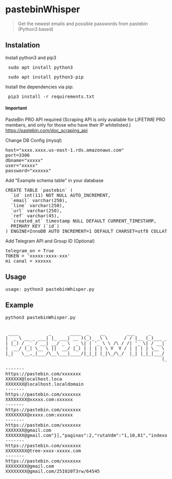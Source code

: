 # pastebinWhisper
> Get the newest emails and possible passwords from pastebin (Python3 based)


## Instalation

Install python3 and pip3

<pre> sudo apt install python3 </pre>
<pre> sudo apt install python3-pip</pre>

Install the dependencies via pip:

<pre> pip3 install -r requirements.txt </pre>

#### Important

PasteBin PRO API required (Scraping API is only available for LIFETIME PRO members, and only for those who have their IP whitelisted.)
https://pastebin.com/doc_scraping_api

Change DB Config (mysql)
<pre>
host="xxxx.xxxx.us-east-1.rds.amazonaws.com"
port=3306
dbname="xxxxx"
user="xxxxx"
password="xxxxxx"
</pre>

Add "Example schema table" in your database
<pre>
CREATE TABLE `pastebin` (
  `id` int(11) NOT NULL AUTO_INCREMENT,
  `email` varchar(250),
  `line` varchar(250),
  `url` varchar(250),
  `ref` varchar(45),
  `created_at` timestamp NULL DEFAULT CURRENT_TIMESTAMP,
  PRIMARY KEY (`id`)
) ENGINE=InnoDB AUTO_INCREMENT=1 DEFAULT CHARSET=utf8 COLLATE=utf8_bin;
</pre>

Add Telegram API and Group ID (Optional)
<pre>
telegram_on = True
TOKEN = 'xxxxx:xxxx-xxx'
mi_canal = xxxxxx
</pre>

## Usage
<pre>usage: python3 pastebinWhisper.py  </pre>


## Example
<pre>
python3 pastebinWhisper.py


 ____           _       ____  _    __        ___     _                     
|  _ \ __ _ ___| |_ ___| __ )(_)_ _\ \      / / |__ (_)___ _ __   ___ _ __
| |_) / _` / __| __/ _ \  _ \| | '_ \ \ /\ / /| '_ \| / __| '_ \ / _ \ '__|
|  __/ (_| \__ \ ||  __/ |_) | | | | \ V  V / | | | | \__ \ |_) |  __/ |   
|_|   \__,_|___/\__\___|____/|_|_| |_|\_/\_/  |_| |_|_|___/ .__/ \___|_|   
                                                          |_|              

-------
https://pastebin.com/xxxxxxx
XXXXXX@localhost.loca
XXXXXXX@localhost.localdomain
-------
https://pastebin.com/xxxxxxx
XXXXXXXX@xxxxx.com:xxxxxx
-------
https://pastebin.com/xxxxxxx
XXXXXXXX@xxxxx.com:xxxxxx
-------
https://pastebin.com/xxxxxxx
XXXXXXX@gmail.com
XXXXXXX@gmail.com"}],"paginas":2,"rutaVdm":"1,10,81","indexar":true,"documentoId":"CRI-0000695","mostrar":true,"uniqu
-------
https://pastebin.com/xxxxxxx
XXXXXXXX@tree-xxxx-xxxxx.com
-------
https://pastebin.com/xxxxxxx
XXXXXXXX@gmail.com
XXXXXXXX@gmail.com/25I020T3rw/64545
